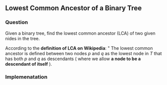 ## Lowest Common Ancestor of a Binary Tree

### Question

Given a binary tree, find the lowest common ancestor (LCA) of two given nides in the tree.

According to the **definition of LCA on Wikipedia**: " The lowest common ancestor is defined between two nodes *p* and *q* as the lowest node in *T* that has both *p* and *q* as descendants ( where we allow **a node to be a descendant of itself** ).

### Implemenatation